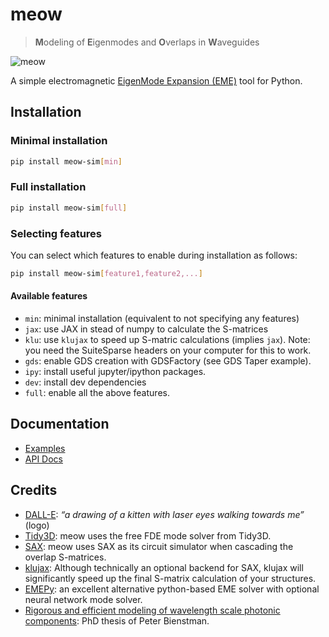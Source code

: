 # meow

> **M**odeling of **E**igenmodes and **O**verlaps in **W**aveguides

![meow](https://flaport.github.io/meow/_static/meow.png)

A simple electromagnetic [EigenMode Expansion (EME)](https://en.wikipedia.org/wiki/Eigenmode_expansion) tool for Python.

## Installation

### Minimal installation
```sh
pip install meow-sim[min]
```

### Full installation
```sh
pip install meow-sim[full]
```

### Selecting features
You can select which features to enable during installation as follows:
```sh
pip install meow-sim[feature1,feature2,...]
```

#### Available features
* `min`: minimal installation (equivalent to not specifying any features)
* `jax`: use JAX in stead of numpy to calculate the S-matrices
* `klu`: use `klujax` to speed up S-matric calculations (implies `jax`). Note: you need
the SuiteSparse headers on your computer for this to work.
* `gds`: enable GDS creation with GDSFactory (see GDS Taper example).
* `ipy`: install useful jupyter/ipython packages.
* `dev`: install dev dependencies
* `full`: enable all the above features.


## Documentation

- [Examples](https://flaport.github.io/meow/examples.html)
- [API Docs](https://flaport.github.io/meow/meow.html)

## Credits

- [DALL-E](https://labs.openai.com): _“a drawing of a kitten with laser eyes walking towards me”_ (logo)
- [Tidy3D](https://github.com/flexcompute/tidy3d): meow uses the free FDE mode solver from Tidy3D.
- [SAX](https://github.com/flaport/sax): meow uses SAX as its circuit simulator when cascading the overlap S-matrices.
- [klujax](https://github.com/flaport/sax): Although technically an optional backend for SAX, klujax will significantly speed up the final S-matrix calculation of your structures.
- [EMEPy](https://github.com/BYUCamachoLab/emepy): an excellent alternative python-based EME solver with optional neural network mode solver.
- [Rigorous and efficient modeling of wavelength scale photonic components](http://photonics.intec.ugent.be/download/phd_104.pdf): PhD thesis of Peter Bienstman.
